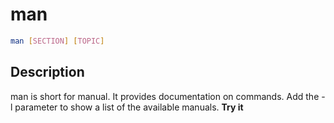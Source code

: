 # man

```sh
man [SECTION] [TOPIC]
```

## Description

man is short for manual. It provides documentation on commands. Add the -l parameter to show a list of the available manuals. **Try it**
